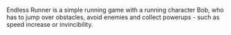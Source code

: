 Endless Runner is a simple running game with a running character Bob, who has to jump over obstacles, avoid enemies and collect powerups - such as speed increase or invincibility.